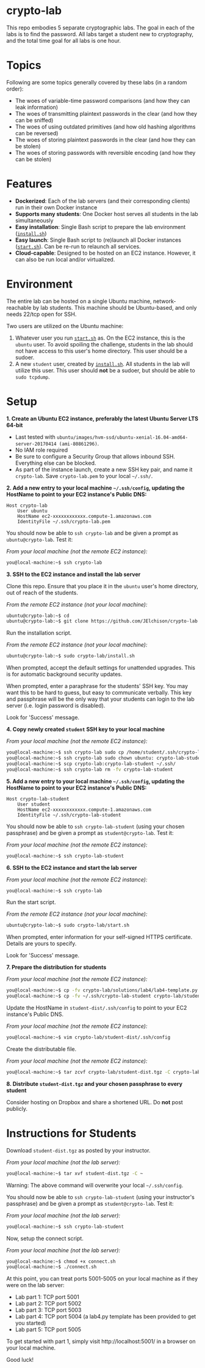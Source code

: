 crypto-lab
==========

This repo embodies 5 separate cryptographic labs.  The goal in each of the labs is to find the password.  All labs target a student new to cryptography, and the total time goal for all labs is one hour.


# Topics

Following are some topics generally covered by these labs (in a random order):

* The woes of variable-time password comparisons (and how they can leak information)
* The woes of transmitting plaintext passwords in the clear (and how they can be sniffed)
* The woes of using outdated primitives (and how old hashing algorithms can be reversed)
* The woes of storing plaintext passwords in the clear (and how they can be stolen)
* The woes of storing passwords with reversible encoding (and how they can be stolen)


# Features

* **Dockerized**:  Each of the lab servers (and their corresponding clients) run in their own Docker instance
* **Supports many students**:  One Docker host serves all students in the lab simultaneously
* **Easy installation**:  Single Bash script to prepare the lab environment ([`install.sh`](install.sh))
* **Easy launch**:  Single Bash script to (re)launch all Docker instances ([`start.sh`](start.sh)).  Can be re-run to relaunch all services.
* **Cloud-capable**:  Designed to be hosted on an EC2 instance.  However, it can also be run local and/or virtualized.


# Environment

The entire lab can be hosted on a single Ubuntu machine, network-reachable by lab students.  This machine should be Ubuntu-based, and only needs 22/tcp open for SSH.

Two users are utilized on the Ubuntu machine:

1. Whatever user you run [`start.sh`](start.sh) as.  On the EC2 instance, this is the `ubuntu` user.  To avoid spoiling the challenge, students in the lab should not have access to this user's home directory.  This user should be a sudoer.
2. A new `student` user, created by [`install.sh`](install.sh).  All students in the lab will utilize this user.  This user should **not** be a sudoer, but should be able to `sudo tcpdump`.


# Setup

**1. Create an Ubuntu EC2 instance, preferably the latest Ubuntu Server LTS 64-bit**

* Last tested with `ubuntu/images/hvm-ssd/ubuntu-xenial-16.04-amd64-server-20170414 (ami-80861296)`.
* No IAM role required
* Be sure to configure a Security Group that allows inbound SSH.  Everything else can be blocked.
* As part of the instance launch, create a new SSH key pair, and name it `crypto-lab`.  Save `crypto-lab.pem` to your local `~/.ssh/`.

**2. Add a new entry to your local machine `~/.ssh/config`, updating the HostName to point to your EC2 instance's Public DNS:**

```
Host crypto-lab
    User ubuntu
    HostName ec2-xxxxxxxxxxxx.compute-1.amazonaws.com
    IdentityFile ~/.ssh/crypto-lab.pem
```

You should now be able to `ssh crypto-lab` and be given a prompt as `ubuntu@crypto-lab`.  Test it:

*From your local machine (not the remote EC2 instance):*
```bash
you@local-machine:~$ ssh crypto-lab
```

**3. SSH to the EC2 instance and install the lab server**

Clone this repo.  Ensure that you place it in the `ubuntu` user's home directory, out of reach of the students.

*From the remote EC2 instance (not your local machine):*
```bash
ubuntu@crypto-lab:~$ cd
ubuntu@crypto-lab:~$ git clone https://github.com/JElchison/crypto-lab.git
```

Run the installation script.

*From the remote EC2 instance (not your local machine):*
```bash
ubuntu@crypto-lab:~$ sudo crypto-lab/install.sh
```

When prompted, accept the default settings for unattended upgrades.  This is for automatic background security updates.

When prompted, enter a paraphrase for the students' SSH key.  You may want this to be hard to guess, but easy to communicate verbally.  This key and passphrase will be the only way that your students can login to the lab server (i.e. login password is disabled).

Look for 'Success' message.

**4. Copy newly created `student` SSH key to your local machine**

*From your local machine (not the remote EC2 instance):*
```bash
you@local-machine:~$ ssh crypto-lab sudo cp /home/student/.ssh/crypto-lab-student .
you@local-machine:~$ ssh crypto-lab sudo chown ubuntu: crypto-lab-student
you@local-machine:~$ scp crypto-lab:crypto-lab-student ~/.ssh/
you@local-machine:~$ ssh crypto-lab rm -fv crypto-lab-student
```

**5. Add a new entry to your local machine `~/.ssh/config`, updating the HostName to point to your EC2 instance's Public DNS:**

```
Host crypto-lab-student
    User student
    HostName ec2-xxxxxxxxxxxx.compute-1.amazonaws.com
    IdentityFile ~/.ssh/crypto-lab-student
```

You should now be able to `ssh crypto-lab-student` (using your chosen passphrase) and be given a prompt as `student@crypto-lab`.  Test it:

*From your local machine (not the remote EC2 instance):*
```bash
you@local-machine:~$ ssh crypto-lab-student
```

**6. SSH to the EC2 instance and start the lab server**

*From your local machine (not the remote EC2 instance):*
```bash
you@local-machine:~$ ssh crypto-lab
```

Run the start script.

*From the remote EC2 instance (not your local machine):*
```bash
ubuntu@crypto-lab:~$ sudo crypto-lab/start.sh
```

When prompted, enter information for your self-signed HTTPS certificate.  Details are yours to specify.

Look for 'Success' message.

**7. Prepare the distribution for students**

*From your local machine (not the remote EC2 instance):*
```bash
you@local-machine:~$ cp -fv crypto-lab/solutions/lab4/lab4-template.py crypto-lab/student-dist/lab4.py
you@local-machine:~$ cp -fv ~/.ssh/crypto-lab-student crypto-lab/student-dist/.ssh/
```

Update the HostName in `student-dist/.ssh/config` to point to your EC2 instance's Public DNS.

*From your local machine (not the remote EC2 instance):*
```bash
you@local-machine:~$ vim crypto-lab/student-dist/.ssh/config
```

Create the distributable file.

*From your local machine (not the remote EC2 instance):*
```bash
you@local-machine:~$ tar zcvf crypto-lab/student-dist.tgz -C crypto-lab/student-dist/ .
```

**8. Distribute `student-dist.tgz` and your chosen passphrase to every student**

Consider hosting on Dropbox and share a shortened URL.  Do **not** post publicly.


# Instructions for Students

Download `student-dist.tgz` as posted by your instructor.

*From your local machine (not the lab server):*
```bash
you@local-machine:~$ tar xvf student-dist.tgz -C ~
```

Warning:  The above command will overwrite your local `~/.ssh/config`.

You should now be able to `ssh crypto-lab-student` (using your instructor's passphrase) and be given a prompt as `student@crypto-lab`.  Test it:

*From your local machine (not the lab server):*
```bash
you@local-machine:~$ ssh crypto-lab-student
```

Now, setup the connect script.

*From your local machine (not the lab server):*
```bash
you@local-machine:~$ chmod +x connect.sh
you@local-machine:~$ ./connect.sh
```

At this point, you can treat ports 5001-5005 on your local machine as if they were on the lab server:

* Lab part 1:  TCP port 5001
* Lab part 2:  TCP port 5002
* Lab part 3:  TCP port 5003
* Lab part 4:  TCP port 5004 (a lab4.py template has been provided to get you started)
* Lab part 5:  TCP port 5005

To get started with part 1, simply visit http://localhost:5001/ in a browser on your local machine.

Good luck!
